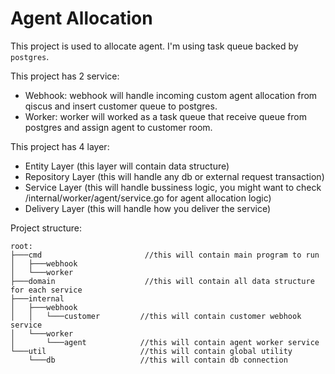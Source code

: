 # Agent Allocation
This project is used to allocate agent. I'm using task queue backed by `postgres`.

This project has 2 service:
* Webhook: webhook will handle incoming custom agent allocation from qiscus and insert customer queue to postgres.
* Worker: worker will worked as a task queue that receive queue from postgres and assign agent to customer room.

This project has 4 layer:
* Entity Layer (this layer will contain data structure)
* Repository Layer (this will handle any db or external request transaction)
* Service Layer (this will handle bussiness logic, you might want to check /internal/worker/agent/service.go for agent allocation logic)
* Delivery Layer (this will handle how you deliver the service)

Project structure:

```tree
root:
├───cmd                       //this will contain main program to run
│   ├───webhook
│   └───worker
├───domain                    //this will contain all data structure for each service
├───internal
│   ├───webhook
│   │   └───customer         //this will contain customer webhook service
│   └───worker
│       └───agent            //this will contain agent worker service
└───util                     //this will contain global utility
    └───db                   //this will contain db connection
```
